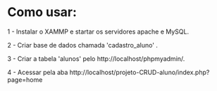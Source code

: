 # Como usar:

1 - Instalar o XAMMP e startar os servidores apache e MySQL.

2 - Criar base de dados chamada 'cadastro_aluno' .

3 - Criar a tabela 'alunos' pelo http://localhost/phpmyadmin/.

4 - Acessar pela aba http://localhost/projeto-CRUD-aluno/index.php?page=home
